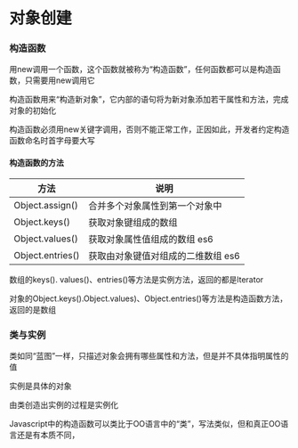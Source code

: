 # 对象创建

### 构造函数

用new调用一个函数，这个函数就被称为“构造函数”，任何函数都可以是构造函数，只需要用new调用它

构造函数用来“构造新对象”，它内部的语句将为新对象添加若干属性和方法，完成对象的初始化

构造函数必须用new关键字调用，否则不能正常工作，正因如此，开发者约定构造函数命名时首字母要大写

#### 构造函数的方法

| 方法             | 说明                               |
| ---------------- | ---------------------------------- |
| Object.assign()  | 合并多个对象属性到第一个对象中     |
| Object.keys()    | 获取对象键组成的数组               |
| Object.values()  | 获取对象属性值组成的数组 es6       |
| Object.entries() | 获取由对象键值对组成的二维数组 es6 |

数组的keys(). values()、entries()等方法是实例方法，返回的都是lterator

对象的Object.keys().Object.values)、Object.entries()等方法是构造函数方法，返回的是数组

### 类与实例

类如同“蓝图”一样，只描述对象会拥有哪些属性和方法，但是并不具体指明属性的值

实例是具体的对象

由类创造出实例的过程是实例化

Javascript中的构造函数可以类比于OO语言中的“类”，写法类似，但和真正OO语言还是有本质不同，